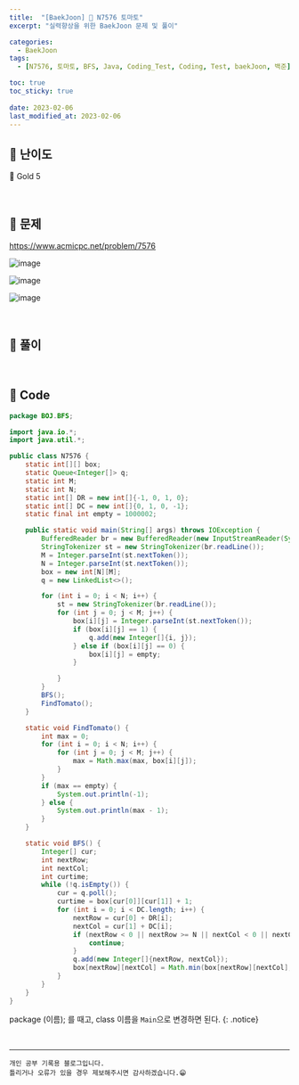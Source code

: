 ```yaml
---
title:  "[BaekJoon] 🥈 N7576 토마토"
excerpt: "실력향상을 위한 BaekJoon 문제 및 풀이"

categories:
  - BaekJoon
tags:
  - [N7576, 토마토, BFS, Java, Coding_Test, Coding, Test, baekJoon, 백준]

toc: true
toc_sticky: true
 
date: 2023-02-06
last_modified_at: 2023-02-06
---
```


## 📌 난이도

  🥇 Gold 5

<br>

## 📌 문제

<https://www.acmicpc.net/problem/7576>

![image](https://user-images.githubusercontent.com/37824506/216886653-1442a650-2918-4f1d-9d43-ce39357211d4.png)

![image](https://user-images.githubusercontent.com/37824506/216886737-a56e547e-9c8b-4601-a2e2-f870612a46f1.png)

![image](https://user-images.githubusercontent.com/37824506/216886769-0cdf016a-e5cc-4616-a494-cc98e124b378.png)


<br>

## 📌 풀이



<br>

## 📌 Code

```java
package BOJ.BFS;

import java.io.*;
import java.util.*;

public class N7576 {
    static int[][] box;
    static Queue<Integer[]> q;
    static int M;
    static int N;
    static int[] DR = new int[]{-1, 0, 1, 0};
    static int[] DC = new int[]{0, 1, 0, -1};
    static final int empty = 1000002;

    public static void main(String[] args) throws IOException {
        BufferedReader br = new BufferedReader(new InputStreamReader(System.in));
        StringTokenizer st = new StringTokenizer(br.readLine());
        M = Integer.parseInt(st.nextToken());
        N = Integer.parseInt(st.nextToken());
        box = new int[N][M];
        q = new LinkedList<>();

        for (int i = 0; i < N; i++) {
            st = new StringTokenizer(br.readLine());
            for (int j = 0; j < M; j++) {
                box[i][j] = Integer.parseInt(st.nextToken());
                if (box[i][j] == 1) {
                    q.add(new Integer[]{i, j});
                } else if (box[i][j] == 0) {
                    box[i][j] = empty;
                }

            }
        }
        BFS();
        FindTomato();
    }

    static void FindTomato() {
        int max = 0;
        for (int i = 0; i < N; i++) {
            for (int j = 0; j < M; j++) {
                max = Math.max(max, box[i][j]);
            }
        }
        if (max == empty) {
            System.out.println(-1);
        } else {
            System.out.println(max - 1);
        }
    }

    static void BFS() {
        Integer[] cur;
        int nextRow;
        int nextCol;
        int curtime;
        while (!q.isEmpty()) {
            cur = q.poll();
            curtime = box[cur[0]][cur[1]] + 1;
            for (int i = 0; i < DC.length; i++) {
                nextRow = cur[0] + DR[i];
                nextCol = cur[1] + DC[i];
                if (nextRow < 0 || nextRow >= N || nextCol < 0 || nextCol >= M || box[nextRow][nextCol] != empty) {
                    continue;
                }
                q.add(new Integer[]{nextRow, nextCol});
                box[nextRow][nextCol] = Math.min(box[nextRow][nextCol], curtime);
            }
        }
    }
}
```


package (이름); 를 때고, class 이름을 `Main`으로 변경하면 된다.
{: .notice} 

<br>


***
    개인 공부 기록용 블로그입니다.
    틀리거나 오류가 있을 경우 제보해주시면 감사하겠습니다.😁